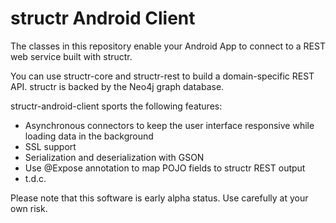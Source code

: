 structr Android Client
======================

The classes in this repository enable your Android App to connect to a REST web service built with structr.

You can use structr-core and structr-rest to build a domain-specific REST API. structr is backed by the Neo4j graph database.

structr-android-client sports the following features:

- Asynchronous connectors to keep the user interface responsive while loading data in the background
- SSL support
- Serialization and deserialization with GSON
- Use @Expose annotation to map POJO fields to structr REST output
- t.d.c.

Please note that this software is early alpha status. Use carefully at your own risk.

